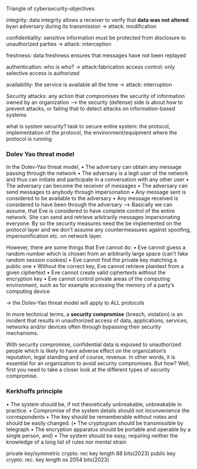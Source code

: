 Triangle of cybersecurity-objectives

integrity: data integrity allows a receiver to verify that **data was not altered** byan adversary during its transmission
-> attack: modification

confidentiality:
sensitive information must be protected from disclosure to unauthorized parties
-> attack: interception


freshness:
data freshness ensures that messages have not been replayed

authentication: who is who?
-> attack:fabrication
access control: only selective access is authorized

availability:
the service is available all the time
-> attack: interruption

Security attacks: any action that compromises the security of information owned by an organization
--> the security (defense) side is about how to prevent attacks, or failing that to detect attacks on information-based systems


what is system security?
task to secure entire system:
the protocol, implementation of the protocol, the environment/equipment where the protocol is running



### Dolev Yao threat model
In the Dolev-Yao threat model,
• The adversary can obtain any message passing through the network
• The adversary is a legit user of the network and thus can initiate and participate in a
conversation with any other user
• The adversary can become the receiver of messages
• The adversary can send messages to anybody through impersonation
• Any message sent is considered to be available to the adversary
• Any message received is considered to have been through the adversary
--> Basically we can assume, that Eve is considered to have complete control of the entire network. She can send and retrieve arbitrarily messages impersonating everyone. By so the security measures need the be implemented on the protocol layer and we don't assume any countermeasures against spoofing, impersonification etc. on network layer.

However, there are some things that Eve cannot do:
• Eve cannot guess a random number which is chosen from an arbitrarily large space (can't fake random session cookies)
• Eve cannot find the private key matching a public one
• Without the correct key, Eve cannot retrieve plaintext from a given ciphertext
• Eve cannot create valid ciphertexts without the encryption key
• Eve cannot control private areas of the computing environment, such as for example
accessing the memory of a party’s computing device

-> the Dolev-Yao threat model will apply to ALL protocols



In more technical terms, a **security compromise** (breach, violation) is an incident that results in unauthorized access of data, applications, services, networks and/or devices often through bypassing their security mechanisms.

With security compromise, confidential data is exposed to unauthorized people which is likely to have adverse effect on the organization’s reputation, legal standing and of course, revenue. In other words, it is essential for an organization to avoid security compromises. But how? Well, first you need to take a closer look at the different types of security compromise.




### Kerkhoffs principle
• The system should be, if not theoretically unbreakable, unbreakable in practice.
• Compromise of the system details should not inconvenience the correspondents
• The key should be rememberable without notes and should be easily changed.
(• The cryptogram should be transmissible by telegraph
• The encryption apparatus should be portable and operable by a single person, and)
• The system should be easy, requiring neither the knowledge of a long list of rules nor
mental strain

private key/symmetric crypto: rec key length 88 bits(2023)
public key crypto: rec. key length os 2054 bits(2023)



